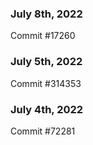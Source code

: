 ### July 8th, 2022

Commit #17260

### July 5th, 2022

Commit #314353


### July 4th, 2022

Commit #72281
